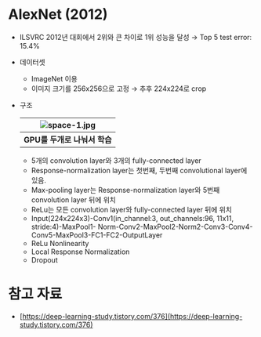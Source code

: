 # AlexNet (2012)

- ILSVRC 2012년 대회에서 2위와 큰 차이로 1위 성능을 달성 → Top 5 test error: 15.4%
- 데이터셋
    - ImageNet 이용
    - 이미지 크기를 256x256으로 고정 → 추후 224x224로 crop
- 구조

    | ![space-1.jpg](Figure/AlexNet.png) |
    |:--:|
    | <b>GPU를 두개로 나눠서 학습</b>|

  - 5개의 convolution layer와 3개의 fully-connected layer
  - Response-normalization layer는 첫번째, 두번째 convolutional layer에 있음.
  - Max-pooling layer는 Response-normalization layer와 5번째 convolution layer 뒤에 위치
  - ReLu는 모든 convolution layer와 fully-connected layer 뒤에 위치
  - Input(224x224x3)-Conv1(in_channel:3, out_channels:96, 11x11, stride:4)-MaxPool1- Norm-Conv2-MaxPool2-Norm2-Conv3-Conv4-Conv5-MaxPool3-FC1-FC2-OutputLayer
  - ReLu Nonlinearity
  - Local Response Normalization
  - Dropout

# 참고 자료

- [https://deep-learning-study.tistory.com/376](https://deep-learning-study.tistory.com/376)
